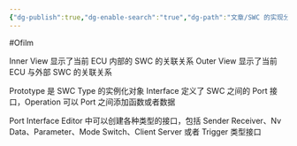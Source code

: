 ```yaml
---
{"dg-publish":true,"dg-enable-search":"true","dg-path":"文章/SWC 的实现分析.md","permalink":"/文章/SWC 的实现分析/","dgEnableSearch":"true","dgPassFrontmatter":true,"created":"2022-08-05T23:10:36.000+08:00","updated":"2023-11-14T13:35:57.000+08:00"}
---
```


#Ofilm 

Inner View 显示了当前 ECU 内部的 SWC 的关联关系
Outer View 显示了当前 ECU 与外部 SWC 的关联关系

Prototype 是 SWC Type 的实例化对象
Interface 定义了 SWC 之间的 Port 接口，Operation 可以 Port 之间添加函数或者数据

Port Interface Editor 中可以创建各种类型的接口，包括 Sender Receiver、Nv Data、Parameter、Mode Switch、Client Server 或者 Trigger 类型接口